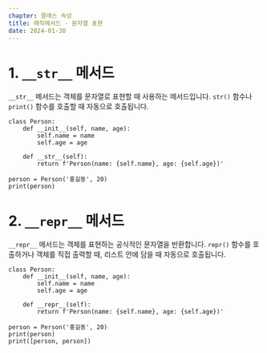 ```yaml
---
chapter: 클래스 속성
title: 매직메서드 - 문자열 표현
date: 2024-01-30
---
```


# 1. `__str__` 메서드

`__str__` 메서드는 객체를 문자열로 표현할 때 사용하는 메서드입니다. `str()` 함수나 `print()` 함수를 호출할 때 자동으로 호출됩니다.

```python-exec
class Person:
    def __init__(self, name, age):
        self.name = name
        self.age = age

    def __str__(self):
        return f'Person(name: {self.name}, age: {self.age})'

person = Person('홍길동', 20)
print(person)
```


# 2. `__repr__` 메서드

`__repr__` 메서드는 객체를 표현하는 공식적인 문자열을 반환합니다. `repr()` 함수를 호출하거나 객체를 직접 출력할 때, 리스트 안에 담을 때 자동으로 호출됩니다.

```python-exec
class Person:
    def __init__(self, name, age):
        self.name = name
        self.age = age

    def __repr__(self):
        return f'Person(name: {self.name}, age: {self.age})'

person = Person('홍길동', 20)
print(person)
print([person, person])
```
